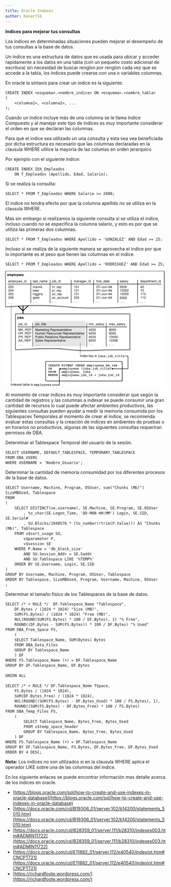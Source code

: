 ```yaml
---
title: Oracle Indexes
author: Kenar716
---
```


**Indices para mejorar tus consultas**

Los índices en determinadas situaciones pueden mejorar el desempeño de tus consultas a la base de datos.

Un índice es una estructura de datos que es usada para ubicar y acceder  rapidamente a los datos en una tabla (con un pequeño costo adicional de escritura) sin necesidad de buscar renglon por renglon cada vez que se accede a la tabla, los indices puede crearse con una o variables columnas.

En oracle la sintaxis para crear un indice es la siguiente:

```
CREATE INDEX <esquema>.<nombre_indice> ON <esquema>.<nombre_tabla>
(
    <columna1>, <columna2>, ... 
);
```

Cuando  un índice incluye más de una columna se le llama Indice Compuesto y al manejar este tipo de indices es muy importante considerar el orden en que se declaran las columnas.

Para que el indice sea utilizado un una consulta y esta sea vea beneficiada por dicha estructura es necesario que las columnas declaradas en la clausula WHERE utilice la mayoria de las columas en orden jerarquico

Por ejemplo con el siguiente índice:
```
CREATE INDEX IDX_Empleados
    ON T_Empleados (Apellido, Edad, Salario);
```

Si se realiza la consulta:
```
SELECT * FROM T_Empleados WHERE Salario >= 2000;
```

El indice no tendra efecto por que la columna apellido no se utiliza en la clausula WHERE.

Mas sin embargo si realizamos la siguiente consulta si se utiliza el indice, incluso cuando no se especifica la columna salario, y esto es por que se utiliza las primeras dos columnas.
```
SELECT * FROM T_Empleados WHERE Apellido = 'GONZALEZ' AND Edad >= 25;
```
Incluso si se realiza de la siguiente manera se aprovecha el indice por que lo importante es el peso que tienen las columnas en el indice.
```
SELECT * FROM T_Empleados WHERE Apellido = 'RODRIGUEZ' AND Edad >= 25;
```


![Employee Index Example](/assets\images\posts\2018-12-06-oracleindexes\oracle_employee_index.gif)


Al momento de crear indices es muy importante considerar que según la cantidad de registros y las columnas a indexar se puede consumir una gran cantidad de recursos lo cual puede afectar ambientes productivos, las siguientes consultas pueden ayudar a medir la memoria consumida por los Tablespaces Temporales al momento de crear el indice, se recomienda evaluar estas consultas y la creación de indices en ambientes de pruebas o en horarios no productivos, algunas de las siguientes consultas requeriran permisos de DBA.

Determinar el Tablespace Temporal del usuario de la sesión.
```
SELECT USERNAME, DEFAULT_TABLESPACE, TEMPORARY_TABLESPACE
FROM DBA_USERS
WHERE USERNAME = 'Nombre_Usuario';
```

Determinar la cantidad de memoria consumidad por los diferentes procesos de la base de datos.
```
SELECT Username, Machine, Program, OSUser, sum("Chunks (Mb)") SizeMBUsed, Tablespace
FROM
(
    SELECT DISTINCT(se.username), SE.Machine, SE.Program, SE.OSUser
        , to_char(SE.Logon_Time, 'DD-MON HH:MM') Login, SE.SID, SE.Serial#
        , SU.Blocks/1048576 * (to_number(rtrim(P.Value))) AS "Chunks (Mb)", Tablespace
    FROM v$sort_usage SU,
        v$parameter P,
        v$session SE
    WHERE P.Name = 'db_block_size'
        AND SU.Session_Addr = SE.Saddr
        AND SU.Tablespace LIKE '%TEMP%'
    ORDER BY SE.Username, Login, SE.SID
)
GROUP BY Username, Machine, Program, OSUser, Tablespace
ORDER BY Tablespace, SizeMBUsed, Program, Username, Machine, OSUser
;
```

Determinar el tamaño fisico de los Tablespaces de la base de datos.
```
SELECT /* + RULE */  DF.Tablespace_Name "Tablespace",
    DF.Bytes / (1024 * 1024) "Size (MB)",
    SUM(FS.Bytes) / (1024 * 1024) "Free (MB)",
    NVL(ROUND(SUM(FS.Bytes) * 100 / DF.Bytes), 1) "% Free",
    ROUND((DF.Bytes - SUM(FS.Bytes)) * 100 / DF.Bytes) "% Used"
FROM DBA_Free_Space FS,
    (
    SELECT Tablespace_Name, SUM(Bytes) Bytes
    FROM DBA_Data_Files
    GROUP BY Tablespace_Name
    ) DF
WHERE FS.Tablespace_Name (+) = DF.Tablespace_Name
GROUP BY DF.Tablespace_Name, DF.Bytes

UNION ALL

SELECT /* + RULE */ DF.Tablespace_Name TSpace,
    FS.Bytes / (1024 * 1024),
    SUM(DF.Bytes_Free) / (1024 * 1024),
    NVL(ROUND((SUM(FS.Bytes) - DF.Bytes_Used) * 100 / FS.Bytes), 1),
    ROUND((SUM(FS.Bytes) - DF.Bytes_Free) * 100 / FS.Bytes)
FROM DBA_Temp_Files FS,
    (
        SELECT Tablespace_Name, Bytes_Free, Bytes_Used
        FROM v$temp_space_header
        GROUP BY Tablespace_Name, Bytes_Free, Bytes_Used
    ) DF
WHERE FS.Tablespace_Name (+) = DF.Tablespace_Name
GROUP BY DF.Tablespace_Name, FS.Bytes, DF.Bytes_Free, DF.Bytes_Used
ORDER BY 4 DESC;
```

**Nota:** Los indices no son utilizados si en la clausula WHERE aplica el operador LIKE sobre una de las columnas del índice.

En los siguiente enlaces se puede encontrar información mas detalle acerca de los índices en oracle.
* [https://blogs.oracle.com/sql/how-to-create-and-use-indexes-in-oracle-database](https://blogs.oracle.com/sql/how-to-create-and-use-indexes-in-oracle-database)
* [https://docs.oracle.com/cd/B19306_01/server.102/b14200/statements_5010.htm](https://docs.oracle.com/cd/B19306_01/server.102/b14200/statements_5010.htm)
* [https://docs.oracle.com/cd/B28359_01/server.111/b28310/indexes003.htm#ADMIN11722](https://docs.oracle.com/cd/B28359_01/server.111/b28310/indexes003.htm#ADMIN11722)
* [https://docs.oracle.com/cd/E11882_01/server.112/e40540/indexiot.htm#CNCPT721](https://docs.oracle.com/cd/E11882_01/server.112/e40540/indexiot.htm#CNCPT721)
* [https://richardfoote.wordpress.com/](https://richardfoote.wordpress.com/)